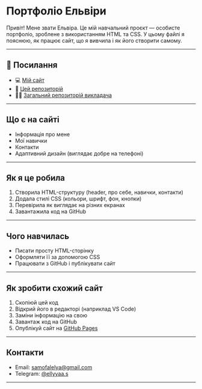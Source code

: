 # Портфоліо Ельвіри

Привіт! Мене звати Ельвіра. Це мій навчальний проєкт — особисте портфоліо, зроблене з використанням HTML та CSS. У цьому файлі я пояснюю, як працює сайт, що я вивчила і як його створити самому.

---

## 🔗 Посилання

- 💻 [Мій сайт](https://gcytch.github.io/portfolio/)  
- 📁 [Цей репозиторій](https://github.com/gcytch/portfolio)  
- 🧑‍🏫 [Загальний репозиторій викладача](hhttps://github.com/PorokhovnichenkoIryna/learning_git)

---

## Що є на сайті

- Інформація про мене
- Мої навички
- Контакти
- Адаптивний дизайн (виглядає добре на телефоні)

---

## Як я це робила

1. Створила HTML-структуру (header, про себе, навички, контакти)
2. Додала стилі CSS (кольори, шрифт, фон, кнопки)
3. Перевірила як виглядає на різних екранах
4. Завантажила код на GitHub


---

## Чого навчилась

- Писати просту HTML-сторінку
- Оформляти її за допомогою CSS
- Працювати з GitHub і публікувати сайт

---

## Як зробити схожий сайт

1. Скопіюй цей код
2. Відкрий його в редакторі (наприклад VS Code)
3. Заміни інформацію на свою
4. Завантаж код на GitHub
5. Опублікуй сайт на  [GitHub Pages](https://pages.github.com/)

---

## Контакти

- Email: samofalelya@gmail.com  
- Telegram: [@ellyyaa.s](https://t.me/ellyyaa.s)

---

